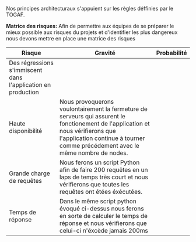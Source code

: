 Nos principes architecturaux s'appuient sur les règles déffinies par le TOGAF.

**Matrice des risques:**
Afin de permettre aux équipes de se préparer le mieux possible aux risques du projets et d'identifier les plus dangereux nous devons mettre en place une matrice des risques

| Risque                                                                                                                                                  | Gravité                                                                                                                                                  | Probabilité                                                                                                                                              |
|-----------------------------------------------------------------------------------------------------------------------------------------------------------|-----------------------------------------------------------------------------------------------------------------------------------------------------------|----------------------------------------------------------------------------------------------------------------------------------------------------------------|
| Des régressions s'immiscent dans l'application en production ||
| Haute disponibilité| Nous provoquerons voulontairement la fermeture de serveurs qui assurent le fonctionement de l'application et nous vérifierons que l'application continue à tourner comme précédement avec le même nombre de nodes. |  |
| Grande charge de requêtes |Nous ferons un script Python afin de faire 200 requêtes en un laps de temps très court et nous vérifierons que toutes les requêtes ont étées éxécutées.||
| Temps de réponse | Dans le même script python évoqué ci-dessus nous ferons en sorte de calculer le temps de réponse et nous vérifierons que celui-ci n'éxcède jamais 200ms||
